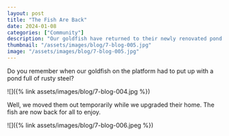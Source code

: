 ```yaml
---
layout: post
title: "The Fish Are Back"
date: 2024-01-08
categories: ["Community"]
description: "Our goldfish have returned to their newly renovated pond on the platform"
thumbnail: "/assets/images/blog/7-blog-005.jpg"
image: "/assets/images/blog/7-blog-005.jpg"
---
```


Do you remember when our goldfish on the platform had to put up with a pond full of rusty steel?

![]({% link assets/images/blog/7-blog-004.jpg %})

Well, we moved them out temporarily while we upgraded their home. The fish are now back for all to enjoy.

![]({% link assets/images/blog/7-blog-006.jpeg %})
